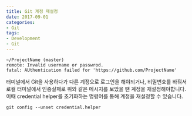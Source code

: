 ```yaml
---
title: Git 계정 재설정
date: 2017-09-01
categories:
- Git
tags:
- Development
- Git
---
```


```
~/ProjectName (master)
remote: Invalid username or passwrod.
fatal: AUthentication failed for 'https://github.com/ProjectName'
```

 터미널에서 Git을 사용하다가 다른 계정으로 로그인을 해야되거나, 비밀번호를 바꿔서 로컬 터미널에서 인증실패로 위와 같은 메시지를 보았을 땐 계정을 재설정해야합니다. 이때 credential helper를 초기화하는 명령어를 통해 계정을 재설정할 수 있습니다.

```terminal
git config --unset credential.helper
```

